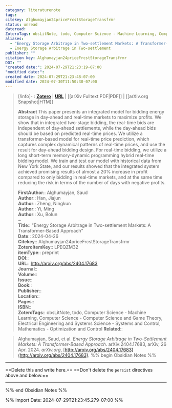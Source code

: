 ```yaml
---
category: literaturenote
tags: 
citekey: Alghumayjan24priceFrcstStorageTransfrmr
status: unread
dateread: 
ZoteroTags: obsLitNote, todo, Computer Science - Machine Learning, Computer Science - Computer Science and Game Theory, Electrical Engineering and Systems Science - Systems and Control, Mathematics - Optimization and Control
aliases:
  - "Energy Storage Arbitrage in Two-settlement Markets: A Transformer-Based Approach"
  - Energy Storage Arbitrage in Two-settlement
publisher: ""
citation key: Alghumayjan24priceFrcstStorageTransfrmr
DOI: ""
"created date:": 2024-07-29T21:23:19-07:00
"modified date:": 
created date: 2024-07-29T21:23:48-07:00
modified date: 2024-07-30T11:50:30-07:00
---
```


> [!info]- : [**Zotero**](zotero://select/library/items/LPEQZM32)   | [**URL**](http://arxiv.org/abs/2404.17683) | [[arXiv Fulltext PDF|PDF]] | [[arXiv.org Snapshot|HTM]]
>
> 
> **Abstract**
> This paper presents an integrated model for bidding energy storage in day-ahead and real-time markets to maximize profits. We show that in integrated two-stage bidding, the real-time bids are independent of day-ahead settlements, while the day-ahead bids should be based on predicted real-time prices. We utilize a transformer-based model for real-time price prediction, which captures complex dynamical patterns of real-time prices, and use the result for day-ahead bidding design. For real-time bidding, we utilize a long short-term memory-dynamic programming hybrid real-time bidding model. We train and test our model with historical data from New York State, and our results showed that the integrated system achieved promising results of almost a 20\% increase in profit compared to only bidding in real-time markets, and at the same time reducing the risk in terms of the number of days with negative profits.
> 
> 
> **FirstAuthor**:: Alghumayjan, Saud  
> **Author**:: Han, Jiajun  
> **Author**:: Zheng, Ningkun  
> **Author**:: Yi, Ming  
> **Author**:: Xu, Bolun  
~    
> **Title**:: "Energy Storage Arbitrage in Two-settlement Markets: A Transformer-Based Approach"  
> **Date**:: 2024-04-26  
> **Citekey**:: Alghumayjan24priceFrcstStorageTransfrmr  
> **ZoteroItemKey**:: LPEQZM32  
> **itemType**:: preprint  
> **DOI**::   
> **URL**:: http://arxiv.org/abs/2404.17683  
> **Journal**::   
> **Volume**::   
> **Issue**::   
> **Book**::   
> **Publisher**::   
> **Location**::    
> **Pages**::   
> **ISBN**::   
> **ZoteroTags**:: obsLitNote, todo, Computer Science - Machine Learning, Computer Science - Computer Science and Game Theory, Electrical Engineering and Systems Science - Systems and Control, Mathematics - Optimization and Control
> **Related**:: 

> Alghumayjan, Saud, et al. _Energy Storage Arbitrage in Two-Settlement Markets: A Transformer-Based Approach_. arXiv:2404.17683, arXiv, 26 Apr. 2024. _arXiv.org_, [http://arxiv.org/abs/2404.17683](http://arxiv.org/abs/2404.17683).
%% begin Obsidian Notes %%
___
==Delete this and write here.==
==Don't delete the `persist` directives above and below.==
___
%% end Obsidian Notes %%



%% Import Date: 2024-07-29T21:23:45.279-07:00 %%
